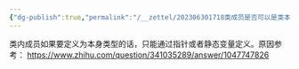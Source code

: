 ```yaml
---
{"dg-publish":true,"permalink":"/__zettel/202306301718类成员是否可以是类本身的类型/","title":202306301718,"tags":["cpp","class"],"created":"2023-06-30T17:18:13+08:00"}
---
```



类内成员如果要定义为本身类型的话，只能通过指针或者静态变量定义。原因参考： https://www.zhihu.com/question/341035289/answer/1047747826